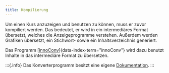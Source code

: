 ```yaml
---
title: Kompilierung
---
```


Um einen Kurs anzuzeigen und benutzen zu können, muss er zuvor kompiliert
werden. Das bedeutet, er wird in ein intermediäres Format übersetzt, welches
die Anzeigeprogramme verstehen. Außerdem werden Grafiken übersetzt, ein
Stichwort- sowie ein Inhaltsverzeichnis generiert.

Das Programm
[[innoConv](https://github.com/innodoc/innoconv)]{data-index-term="innoConv"}
wird dazu benutzt Inhalte in das intermediäre Format zu übersetzen.

:::{.info}
Das Konverterprogramm besitzt eine eigene
[Dokumentation](https://innoconv.readthedocs.io/).
:::
